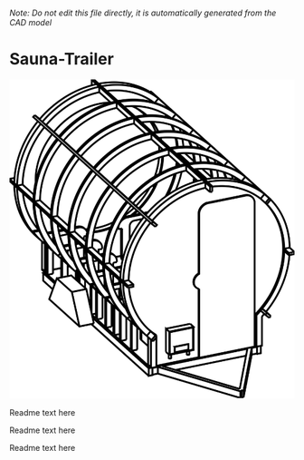 ###### Note: Do not edit this file directly, it is automatically generated from the CAD model

# Sauna-Trailer

![](/project.svg)



 Readme text here

Readme text here

Readme text here



